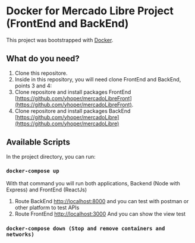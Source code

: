 # Docker for Mercado Libre Project (FrontEnd and BackEnd)

This project was bootstrapped with [Docker](https://github.com/docker/compose).

## What do you need?

1) Clone this repositore.
2) Inside in this repository, you will need clone FrontEnd and BackEnd, points 3 and 4:
3) Clone repositore and install packages FrontEnd [https://github.com/yhoper/mercadoLibreFront](https://github.com/yhoper/mercadoLibreFront).
4) Clone repositore and install packages BackEnd [https://github.com/yhoper/mercadoLibre](https://github.com/yhoper/mercadoLibre) 

## Available Scripts

In the project directory, you can run:

### `docker-compose up`

With that command you will run both applications, Backend (Node with Express) and FrontEnd (ReactJs)

1) Route BackEnd [http://localhost:8000](http://localhost:8000) and you can test with postman or other platform to test APIs
2) Route FrontEnd [http://localhost:3000](http://localhost:3000) And you can show the view test

### `docker-compose down (Stop and remove containers and networks)`
